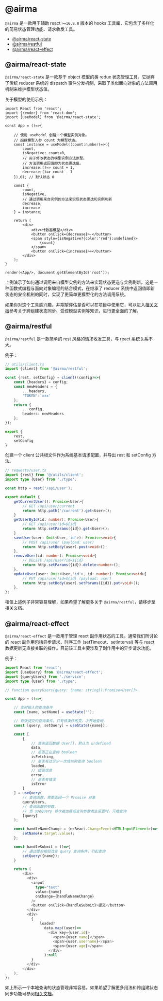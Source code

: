 # @airma

`@airma` 是一款用于辅助 react `>=16.8.0` 版本的 hooks 工具库，它包含了多样化的简易状态管理功能、请求收发工具。

* [@airma/react-state](/zh/react-state/index.md)
* [@airma/restful](/zh/restful/index.md)
* [@airma/react-effect](/zh/react-effect/index.md)

<h2> @airma/react-state </h2>

`@airma/react-state` 是一款基于 object 模型的类 redux 状态管理工具，它抛弃了传统 reducer 系统的 dispatch 事件分发机制，采取了类似面向对象的方法调用机制来维护模型状态值。

关于模型的使用示例：

```tsx
import React from 'react';
import {render} from 'react-dom';
import {useModel} from '@airma/react-state';

const App = ()=>{

    // 使用 useModel 创建一个模型实例对象。
    // 函数模型入参 count 为模型状态。
    const instance = useModel((count:number)=>({
        count,
        isNegative: count<0,
        // 用于修改状态的模型实例方法原型。
        // 方法调用返回值即为状态更迭值。
        increase:()=> count + 1,
        decrease:()=> count - 1
    }),0); // 默认状态 0

    const {
        count, 
        isNegative,
        // 通过调用来自实例的方法来实现状态更迭和实例刷新
        decrease, 
        increase
    } = instance;

    return (
        <div>
            <div>计数器模型</div>
            <button onClick={decrease}>-</button>
            <span style={isNegative?{color:'red'}:undefined}>
                {count}
            </span>
            <button onClick={increase}>+</button>
        </div>
    );
}

render(<App/>, document.getElementById('root'));
```

上例演示了如何通过调用来自模型实例的方法来实现状态更迭与实例刷新。这是一种函数式编程与面向对象编程的结合模式，在继承了 reducer 系统中返回值即新状态的安全机制的同时，实现了更简单更模型化的方法调用系统。

如果你对这个工具感兴趣，并期望评估是否可以在项目中使用它，可以进入[相关文档](/zh/react-state/index.md)参考关于跨组建状态同步、受控模型实例等知识，进行更全面的了解。

<h2>@airma/restful</h2>

`@airma/restful` 是一款简单的 rest 风格的请求收发工具，与 react 系统关系不大。

例子：

```ts
// utils/client.ts
import {client} from '@airma/restful';

const {rest, setConfig} = client((config)=>{
    const {headers} = config;
    const newHeaders = {
        ...headers,
        'TOKEN':'xxx'
    };
    return {
        ...config, 
        headers: newHeaders
    };
});

export {
    rest,
    setConfig
}
```

创建一个 client 公共根文件作为系统基本请求配置，并导出 rest 和 setConfig 方法。

```ts
// requests/user.ts
import {rest} from '@/utils/client';
import type {User} from './type';

const http = rest('/api/user');

export default {
    getCurrentUser(): Promise<User>{
        // GET /api/user/current
        return http.path('/current').get<User>();
    }
    getUserById(id: number): Promise<User>{
        // GET /api/user?id=${id}
        return http.setParams({id}).get<User>();
    }
    saveUser(user: Omit<User,'id'>): Promise<void>{
        // POST /api/user (payload: user)
        return http.setBody(user).post<void>();
    },
    removeUser(id: number): Promise<void>{
        // DELETE /api/user?id=${id}
        return http.setParams({id}).delete<number>();
    },
    updateUser(user: Omit<User,'id'>, id: number): Promise<void>{
        // PUT /api/user?id=${id} (payload: user)
        return http.setBody(user).setParams({id}).put<void>();
    },
};
```

相信上述例子非常容易理解，如果希望了解更多关于 `@airma/restful`，请移步至[相关文档](/zh/restful/index.md)。


<h2>@airma/react-effect</h2>

`@airma/react-effect` 是一款用于管理 react 副作用状态的工具。通常我们所讨论的 react 副作用包括异步请求、时序工作 (setTimeout、setInterval) 等与 react 数据更新无直接关联的操作。目前该工具主要涉及了副作用中的异步请求功能。

例子：

```ts
import React from 'react';
import {useQuery} from '@airma/react-effect';
import {queryUsers} from './service';
import type {User} from './type';

// function queryUsers(query: {name: string}):Promise<User[]>

const App = ()=>{

    // 实时输入的查询条件
    const [name, setName] = useState('');

    // 有效提交的查询条件，只有该条件改变，才开始查询
    const [query, setQuery] = useState({name});

    const [
        {
            // 查询返回数据 User[]，默认为 undefined
            data, 
            // 是否正在查询 boolean
            isFetching, 
            // 是否有过至少一次成功的查询 boolean
            loaded,
            // 错误信息
            error,
            // 是否有错误
            isError
        }
    ] = useQuery(
        // 查询函数，需要返回一个 Promise 对象
        queryUsers, 
        // 查询函数的参数，
        // 当 useQuery 首次被加载或查询参数发生变更时，开始查询
        [query]
    );

    const handleNameChange = (e:React.ChangeEvent<HTMLInputElement>)=>{
        setName(e.target.value);
    };

    const handleSubmit = ()=>{
        // 通过提交按钮改变 query 查询条件，引起查询
        setQuery({name});
    }

    return (
        <div>
          <div>
            <input 
              type="text" 
              value={name} 
              onChange={handleNameChange}
            />
            <button onClick={handleSubmit}>提交</button>
          </div>
          <div>
            {
                loaded?
                  data.map((user)=>
                    <div key={user.id}>
                      <span>{user.name}</span>
                      <span>{user.username}</span>
                      <span>{user.age}</span>
                    </div>
                  ):null
            }
          </div>
        </div>
    );
};
```

如上所示一个本地查询的状态管理非常容易，如果希望了解更多用法和跨组建状态同步功能可参阅[相关文档](/zh/react-effect)。
